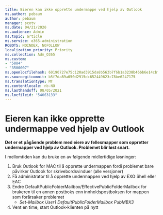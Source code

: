 ```yaml
---
title: Eieren kan ikke opprette undermappe ved hjelp av Outlook
ms.author: pebaum
author: pebaum
manager: scotv
ms.date: 04/21/2020
ms.audience: Admin
ms.topic: article
ms.service: o365-administration
ROBOTS: NOINDEX, NOFOLLOW
localization_priority: Priority
ms.collection: Adm_O365
ms.custom:
- "5884"
- "3500007"
ms.openlocfilehash: 60190727e75c120ad3915da8b563b7f6b1a3238b46bb6e14cbf956365e1a84e0
ms.sourcegitcommit: b5f7da89a650d2915dc652449623c78be6247175
ms.translationtype: MT
ms.contentlocale: nb-NO
ms.lasthandoff: 08/05/2021
ms.locfileid: "54063133"
---
```

# <a name="owner-cannot-create-sub-folder-using-outlook"></a>Eieren kan ikke opprette undermappe ved hjelp av Outlook

**Det er et pågående problem med eiere av fellesmapper som oppretter undermapper ved hjelp av Outlook. Problemet blir løst snart.**

I mellomtiden kan du bruke en av følgende midlertidige løsninger:

1. Bruk Outlook for MAC til å opprette undermappen fordi problemet bare påvirker Outlook for skrivebordsvinduer (alle versjoner)
2. Få administrator til å opprette undermappen ved hjelp av EXO Shell eller EAC
3. Endre DefaultPublicFolderMailbox/EffectivePublicFolderMailbox for brukeren til en annen postboks enn innholdspostboksen for mappen som forårsaker problemet  
    - *Set-Mailbox User1 DefaultPublicFolderMailbox PubMBX3*
4. Vent en time, start Outlook-klienten på nytt